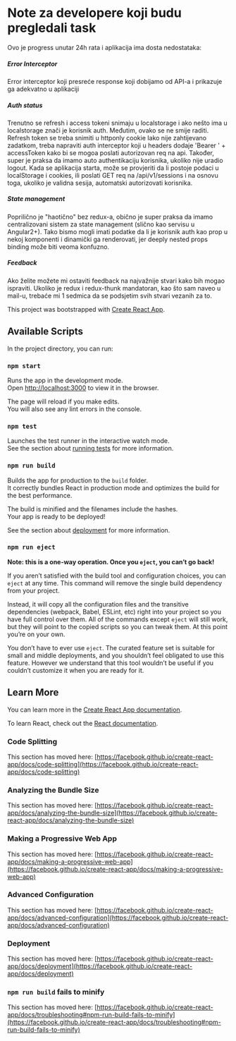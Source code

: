 # Note za developere koji budu pregledali task

Ovo je progress unutar 24h rata i aplikacija ima dosta nedostataka:

##### Error Interceptor

Error interceptor koji presreće response koji dobijamo od API-a i prikazuje ga adekvatno u aplikaciji

##### Auth status

Trenutno se refresh i access tokeni snimaju u localstorage i ako nešto ima u localstorage znači je korisnik auth.
Međutim, ovako se ne smije raditi. Refresh token se treba snimiti u httponly cookie
Iako nije zahtijevano zadatkom, treba napraviti auth interceptor koji u headers dodaje 'Bearer ' + accessToken
kako bi se mogoa poslati autorizovan req na api. Također, super je praksa da imamo auto authentikaciju korisnika,
ukoliko nije uradio logout. Kada se aplikacija starta, može se provjeriti da li postoje podaci u localStorage i cookies,
ili poslati GET req na /api/v1/sessions i na osnovu toga, ukoliko je validna sesija, automatski autorizovati korisnika.

##### State management

Poprilično je "haotično" bez redux-a, obično je super praksa da imamo centralizovani sistem za state management
(slično kao servisu u Angular2+). Tako bismo mogli imati podatke da li je korisnik auth kao prop u nekoj komponenti
i dinamički ga renderovati, jer deeply nested props binding može biti veoma konfuzno.

##### Feedback

Ako želite možete mi ostaviti feedback na najvažnije stvari kako bih mogao ispraviti.
Ukoliko je redux i redux-thunk mandatoran, kao što sam naveo u mail-u, trebaće mi 1 sedmica da se podsjetim svih stvari
vezanih za to.



This project was bootstrapped with [Create React App](https://github.com/facebook/create-react-app).

## Available Scripts

In the project directory, you can run:

### `npm start`

Runs the app in the development mode.\
Open [http://localhost:3000](http://localhost:3000) to view it in the browser.

The page will reload if you make edits.\
You will also see any lint errors in the console.

### `npm test`

Launches the test runner in the interactive watch mode.\
See the section about [running tests](https://facebook.github.io/create-react-app/docs/running-tests) for more information.

### `npm run build`

Builds the app for production to the `build` folder.\
It correctly bundles React in production mode and optimizes the build for the best performance.

The build is minified and the filenames include the hashes.\
Your app is ready to be deployed!

See the section about [deployment](https://facebook.github.io/create-react-app/docs/deployment) for more information.

### `npm run eject`

**Note: this is a one-way operation. Once you `eject`, you can’t go back!**

If you aren’t satisfied with the build tool and configuration choices, you can `eject` at any time. This command will remove the single build dependency from your project.

Instead, it will copy all the configuration files and the transitive dependencies (webpack, Babel, ESLint, etc) right into your project so you have full control over them. All of the commands except `eject` will still work, but they will point to the copied scripts so you can tweak them. At this point you’re on your own.

You don’t have to ever use `eject`. The curated feature set is suitable for small and middle deployments, and you shouldn’t feel obligated to use this feature. However we understand that this tool wouldn’t be useful if you couldn’t customize it when you are ready for it.

## Learn More

You can learn more in the [Create React App documentation](https://facebook.github.io/create-react-app/docs/getting-started).

To learn React, check out the [React documentation](https://reactjs.org/).

### Code Splitting

This section has moved here: [https://facebook.github.io/create-react-app/docs/code-splitting](https://facebook.github.io/create-react-app/docs/code-splitting)

### Analyzing the Bundle Size

This section has moved here: [https://facebook.github.io/create-react-app/docs/analyzing-the-bundle-size](https://facebook.github.io/create-react-app/docs/analyzing-the-bundle-size)

### Making a Progressive Web App

This section has moved here: [https://facebook.github.io/create-react-app/docs/making-a-progressive-web-app](https://facebook.github.io/create-react-app/docs/making-a-progressive-web-app)

### Advanced Configuration

This section has moved here: [https://facebook.github.io/create-react-app/docs/advanced-configuration](https://facebook.github.io/create-react-app/docs/advanced-configuration)

### Deployment

This section has moved here: [https://facebook.github.io/create-react-app/docs/deployment](https://facebook.github.io/create-react-app/docs/deployment)

### `npm run build` fails to minify

This section has moved here: [https://facebook.github.io/create-react-app/docs/troubleshooting#npm-run-build-fails-to-minify](https://facebook.github.io/create-react-app/docs/troubleshooting#npm-run-build-fails-to-minify)
